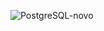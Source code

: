 ![PostgreSQL-novo](https://github.com/user-attachments/assets/12a641f1-b215-4cfc-b1fd-e4c37822c329)
